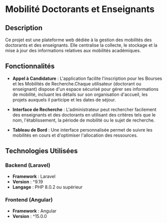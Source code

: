 # Mobilité Doctorants et Enseignants

## Description

Ce projet est une plateforme web dédiée à la gestion des mobilités des doctorants et des enseignants. Elle centralise la collecte, le stockage et la mise à jour des informations relatives aux mobilités académiques.

## Fonctionnalités

- **Appel à Candidature** : L'application facilite l'inscription pour les Bourses et les Mobilités de Recherche.Chaque utilisateur (doctorant ou enseignant) dispose d'un espace sécurisé pour gérer ses informations de mobilité, incluant les détails sur son organisation d'accueil, les projets auxquels il participe et les dates de séjour.
  
- **Interface de Recherche** : L'administrateur peut rechercher facilement des enseignants et des doctorants en utilisant des critères tels que le nom, l'établissement, la période de mobilité ou le sujet de recherche.

- **Tableau de Bord** : Une interface personnalisée permet de suivre les mobilités en cours et d'optimiser l'allocation des ressources.
  

## Technologies Utilisées

### Backend (Laravel)

- **Framework** : Laravel
- **Version** : ^9.19
- **Langage** : PHP 8.0.2 ou supérieur

### Frontend (Angular)

- **Framework** : Angular
- **Version** : ^15.0.0


